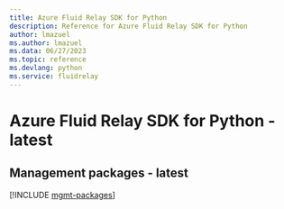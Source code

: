 ```yaml
---
title: Azure Fluid Relay SDK for Python
description: Reference for Azure Fluid Relay SDK for Python
author: lmazuel
ms.author: lmazuel
ms.data: 06/27/2023
ms.topic: reference
ms.devlang: python
ms.service: fluidrelay
---
```

# Azure Fluid Relay SDK for Python - latest

## Management packages - latest
[!INCLUDE [mgmt-packages](fluid-relay-mgmt-index.md)]